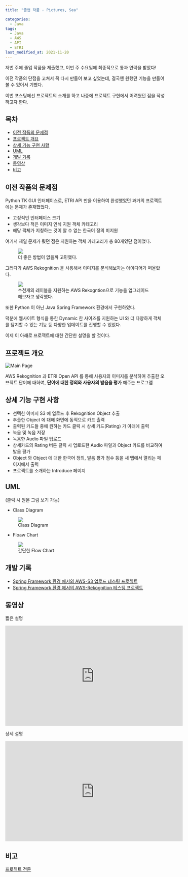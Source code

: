 ```yaml
---
title: "졸업 작품 - Pictures, Sea"

categories:
  - Java
tags: 
  - Java
  - AWS
  - API
  - ETRI
last_modified_at: 2021-11-20
---
```


저번 주에 졸업 작품을 제출했고, 이번 주 수요일에 최종적으로 통과 연락을 받았다!

이전 작품의 단점을 고쳐서 꼭 다시 만들어 보고 싶었는데, 결국엔 원했던 기능을 만들어 볼 수 있어서 기뻤다.

이번 포스팅에선 프로젝트의 소개를 하고 나중에 프로젝트 구현에서 어려웠던 점을 작성하고자 한다.

## 목차

* [이전 작품의 문제점](#이전-작품의-문제점)
* [프로젝트 개요](#프로젝트-개요)
* [상세 기능 구현 사항](#상세-기능-구현-사항)
* [UML](#UML)
* [개발 기록](#개발-기록)
* [동영상](#동영상)
* [비고](#비고)

## 이전 작품의 문제점

Python TK GUI 인터페이스로, ETRI API 만을 이용하여 완성했었던 과거의 프로젝트에는 문제가 존재했었다.

   * 고정적인 인터페이스 크기
   * 생각보다 적은 이미지 인식 지원 객체 카테고리
   * 해당 객체가 지칭하는 것이 알 수 없는 한국어 정의 미지원

여기서 제일 문제가 됬던 점은 지원하는 객체 카테고리가 총 80개였단 점이었다.

<figure style="width: 300px" class="align-center">
  <a href="/assets/jjal/jokeBear_computer.jpg"><img src="/assets/jjal/jokeBear_computer.jpg"></a>
  <figcaption>더 좋은 방법이 없을까 고민했다.</figcaption>
</figure>

그러다가 AWS Rekognition 을 사용해서 이미지를 분석해보자는 아이디어가 떠올랐다.

<figure class="align-center">
  <a href="/assets/images/2021-11-20-rekognition.PNG"><img src="/assets/images/2021-11-20-rekognition.PNG"></a>
  <figcaption>수천개의 레이블을 지원하는 AWS Rekogntion으로 기능을 업그레이드해보자고 생각했다.</figcaption>
</figure>

또한 Python 이 아닌 Java Spring Framework 환경에서 구현하였다.

덕분에 웹사이트 형식을 통한 Dynamic 한 사이즈를 지원하는 UI 와 더 다양하게 객체를 탐지할 수 있는 기능 등 다양한 업데이트를 진행할 수 있었다.

이제 이 아래로 프로젝트에 대한 간단한 설명을 할 것이다.

## 프로젝트 개요

![Main Page](https://user-images.githubusercontent.com/31675804/141615048-78f8ccf2-0bf2-4a57-88b4-f089a161c526.PNG)

AWS Rekognition 과 ETRI Open API 를 통해 사용자의 이미지를 분석하여 추출한 오브젝트 단어에 대하여, **단어에 대한 정의와 사용자의 발음을 평가** 해주는 프로그램


## 상세 기능 구현 사항

* 선택한 이미지 S3 에 업로드 후 Rekognition Object 추출
* 추출한 Object 에 대해 화면에 동적으로 카드 출력
* 출력된 카드들 중에 원하는 카드 클릭 시 상세 카드(Rating) 가 아래에 출력
* 녹음 및 녹음 저장
* 녹음한 Audio 파일 업로드
* 상세카드의 Rating 버튼 클릭 시 업로드한 Audio 파일과 Object 카드를 비교하여 발음 평가
* Object 와 Object 에 대한 한국어 정의, 발음 평가 점수 등을 새 탭에서 열리는 페이지에서 출력
* 프로젝트를 소개하는 Introduce 페이지


## UML

(클릭 시 원본 그림 보기 가능)

* Class Diagram

<figure class="align-center">
  <a href="https://raw.githubusercontent.com/jee00609/Pictures_Sea/master/src/main/resources/static/uml/Class%20Diagram.png"><img src="https://raw.githubusercontent.com/jee00609/Pictures_Sea/master/src/main/resources/static/uml/Class%20Diagram.png"></a>
  <figcaption>Class Diagram</figcaption>
</figure>

* Floaw Chart

<figure style="width: 500px" class="align-centert">
  <a href="https://raw.githubusercontent.com/jee00609/Pictures_Sea/master/src/main/resources/static/uml/Flow%20Chart.png"><img src="https://raw.githubusercontent.com/jee00609/Pictures_Sea/master/src/main/resources/static/uml/Flow%20Chart.png"></a>
  <figcaption>간단한 Flow Chart</figcaption>
</figure>



## 개발 기록

* [Spring Framework 환경 에서의 AWS-S3 업로드 테스팅 프로젝트](https://github.com/jee00609/aws-s3Uplaod-Upgrade-Demo)
* [Spring Framework 환경 에서의 AWS-Rekognition 테스팅 프로젝트](https://github.com/jee00609/aws-rekognition-Demo)

## 동영상

짧은 설명

<iframe width="560" height="315" src="https://www.youtube.com/embed/8zzVUW735Cs" title="YouTube video player" frameborder="0" allow="accelerometer; autoplay; clipboard-write; encrypted-media; gyroscope; picture-in-picture" allowfullscreen></iframe>

상세 설명

<iframe width="560" height="315" src="https://www.youtube.com/embed/zSkj0KpMWxw" title="YouTube video player" frameborder="0" allow="accelerometer; autoplay; clipboard-write; encrypted-media; gyroscope; picture-in-picture" allowfullscreen></iframe>

## 비고

[프로젝트 전문](https://github.com/jee00609/Pictures_Sea)